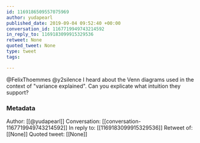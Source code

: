 ```yaml
---
id: 1169186509557075969
author: yudapearl
published_date: 2019-09-04 09:52:40 +00:00
conversation_id: 1167719949743214592
in_reply_to: 1169183099915329536
retweet: None
quoted_tweet: None
type: tweet
tags:

---
```


@FelixThoemmes @y2silence I heard about the Venn diagrams used in the context of "variance explained". Can you explicate what intuition they support?

### Metadata

Author: [[@yudapearl]]
Conversation: [[conversation-1167719949743214592]]
In reply to: [[1169183099915329536]]
Retweet of: [[None]]
Quoted tweet: [[None]]
